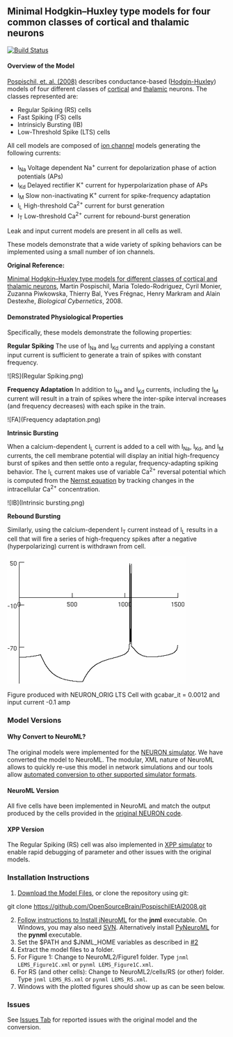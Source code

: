 ## Minimal Hodgkin–Huxley type models for four common classes of cortical and thalamic neurons

[![Build Status](https://travis-ci.org/OpenSourceBrain/PospischilEtAl2008.svg?branch=master)](https://travis-ci.org/OpenSourceBrain/PospischilEtAl2008)

#### Overview of the Model

[Pospischil, et. al. (2008)](http://link.springer.com/article/10.1007/s00422-008-0263-8) describes conductance-based ([Hodgin-Huxley](https://en.wikipedia.org/wiki/Hodgkin%E2%80%93Huxley_model)) models of four different classes of [cortical](https://en.wikipedia.org/wiki/Cerebral_cortex) and [thalamic](https://en.wikipedia.org/wiki/Thalamus) neurons. The classes represented are:

- Regular Spiking (RS) cells
- Fast Spiking (FS) cells
- Intrinsicly Bursting (IB)
- Low-Threshold Spike (LTS) cells

All cell models are composed of [ion channel](https://en.wikipedia.org/wiki/Ion_channel) models generating the following currents:

- I<sub>Na</sub> Voltage dependent Na<sup>+</sup> current for depolarization phase of action potentials (APs)
- I<sub>Kd</sub> Delayed rectifier K<sup>+</sup> current for hyperpolarization phase of APs
- I<sub>M</sub> Slow non-inactivating K<sup>+</sup> current for spike-frequency adaptation
- I<sub>L</sub> High-threshold Ca<sup>2+</sup> current for burst generation
- I<sub>T</sub> Low-threshold Ca<sup>2+</sup> current for rebound-burst generation

Leak and input current models are present in all cells as well.

These models demonstrate that a wide variety of spiking behaviors can be implemented using a small number of ion channels. 

**Original Reference:**

[Minimal Hodgkin–Huxley type models for different classes of cortical and thalamic neurons](http://link.springer.com/article/10.1007/s00422-008-0263-8), Martin Pospischil, Maria Toledo-Rodriguez, Cyril Monier, Zuzanna Piwkowska, Thierry Bal, Yves Frégnac, Henry Markram and Alain Destexhe, *Biological Cybernetics*, 2008.

#### Demonstrated Physiological Properties

Specifically, these models demonstrate the following properties:

**Regular Spiking**
The use of I<sub>Na</sub> and I<sub>Kd</sub> currents and applying a constant input current is sufficient to generate a train of spikes with constant frequency. 

![RS](Regular Spiking.png)

**Frequency Adaptation**
In addition to I<sub>Na</sub> and I<sub>Kd</sub> currents, including the I<sub>M</sub> current will result in a train of spikes where the inter-spike interval increases (and frequency decreases) with each spike in the train.

![FA](Frequency adaptation.png)

**Intrinsic Bursting**

When a calcium-dependent I<sub>L</sub> current is added to a cell with I<sub>Na</sub>, I<sub>Kd</sub>, and I<sub>M</sub> currents, the cell membrane potential will display an initial high-frequency burst of spikes and then settle onto a regular, frequency-adapting spiking behavior. The I<sub>L</sub> current makes use of variable Ca<sup>2+</sup> reversal potential which is computed from the [Nernst equation](https://en.wikipedia.org/wiki/Nernst_equation) by tracking changes in the intracellular Ca<sup>2+</sup> concentration.

![IB](Intrinsic bursting.png)

**Rebound Bursting**

Similarly, using the calcium-dependent I<sub>T</sub> current instead of I<sub>L</sub> results in a cell that will fire a series of high-frequency spikes after a negative (hyperpolarizing) current is withdrawn from cell. 

![Rebound](Rebound.png)

Figure produced with NEURON_ORIG LTS Cell with gcabar_it = 0.0012 and input current -0.1 amp 

### Model Versions

#### Why Convert to NeuroML?

The original models were implemented for the [NEURON simulator](https://www.neuron.yale.edu/neuron/). We have converted the model to NeuroML. The modular, XML nature of NeuroML allows to quickly re-use this model in network simulations and our tools allow [automated conversion to other supported simulator formats](https://neuroml.org/mappings).

#### NeuroML Version

All five cells have been implemented in NeuroML and match the output produced by the cells provided in the [original NEURON code](http://senselab.med.yale.edu/ModelDB/ShowModel.cshtml?model=123623).

#### XPP Version

The Regular Spiking (RS) cell was also implemented in [XPP simulator](http://www.math.pitt.edu/~bard/xpp/xpp.html) to enable rapid debugging of parameter and other issues with the original models.


### Installation Instructions

1. [Download the Model Files](archive/master.zip), or clone the repository using git:

git clone https://github.com/OpenSourceBrain/PospischilEtAl2008.git

2. [Follow instructions to Install jNeuroML](https://github.com/NeuroML/jNeuroML) for the **jnml** executable. On Windows, you may also need [SVN](https://subversion.apache.org/packages.html#windows). Alternatively install [PyNeuroML](https://github.com/NeuroML/pyNeuroML) for the **pynml** executable. 
3. Set the $PATH and $JNML_HOME variables as described in [#2](https://github.com/NeuroML/jNeuroML)
4. Extract the model files to a folder.
5. For Figure 1: Change to NeuroML2/Figure1 folder. Type `jnml LEMS_Figure1C.xml` or `pynml LEMS_Figure1C.xml`.
6. For RS (and other cells): Change to NeuroML2/cells/RS (or other) folder. Type `jnml LEMS_RS.xml` or `pynml LEMS_RS.xml`. 
7. Windows with the plotted figures should show up as can be seen below.


### Issues

See [Issues Tab](issues) for reported issues with the original model and the conversion. 



